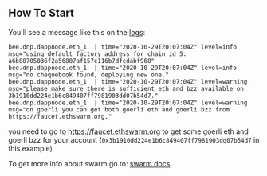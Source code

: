 ## How To Start

You'll see a message like this on the [logs](http://my.dappnode/#/packages/bee.dnp.dappnode.eth/logs):

```
bee.dnp.dappnode.eth_1  | time="2020-10-29T20:07:04Z" level=info msg="using default factory address for chain id 5: a6b88705036f2a56807af157c116b7dfcdabf968"
bee.dnp.dappnode.eth_1  | time="2020-10-29T20:07:04Z" level=info msg="no chequebook found, deploying new one."
bee.dnp.dappnode.eth_1  | time="2020-10-29T20:07:04Z" level=warning msg="please make sure there is sufficient eth and bzz available on 3b1910dd224e1b6c849407ff7981903dd07b54d7."
bee.dnp.dappnode.eth_1  | time="2020-10-29T20:07:04Z" level=warning msg="on goerli you can get both goerli eth and goerli bzz from https://faucet.ethswarm.org."
```

you need to go to https://faucet.ethswarm.org to get some goerli eth and goerli bzz for your account (`0x3b1910dd224e1b6c849407ff7981903dd07b54d7` in this example)


To get more info about swarm go to: [swarm docs](https://docs.ethswarm.org/)